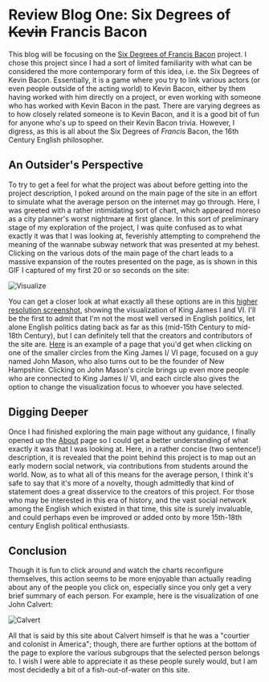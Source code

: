 # **Review Blog One: Six Degrees of ~~Kevin~~ Francis Bacon**
  
  This blog will be focusing on the [Six Degrees of Francis Bacon](http://sixdegreesoffrancisbacon.com/) project.  I chose this project since I had a sort of limited familiarity with what can be considered the more contemporary form of this idea, i.e. the Six Degrees of Kevin Bacon.  Essentially, it is a game where you try to link various actors (or even people outside of the acting world) to Kevin Bacon, either by them having worked with him directly on a project, or even working with someone who has worked with Kevin Bacon in the past.  There are varying degrees as to how closely related someone is to Kevin Bacon, and it is a good bit of fun for anyone who's up to speed on their Kevin Bacon trivia.  However, I digress, as this is all about the Six Degrees of *Francis* Bacon, the 16th Century English philosopher.
  
## An Outsider's Perspective
  
  To try to get a feel for what the project was about before getting into the project description, I poked around on the main page of the site in an effort to simulate what the average person on the internet may go through.  Here, I was greeted with a rather intimidating sort of chart, which appeared moreso as a city planner's worst nightmare at first glance.  In this sort of preliminary stage of my exploration of the project, I was quite confused as to what exactly it was that I was looking at, feverishly attempting to comprehend the meaning of the wannabe subway network that was presented at my behest.  Clicking on the various dots of the main page of the chart leads to a massive expansion of the routes presented on the page, as is shown in this GIF I captured of my first 20 or so seconds on the site:

![Visualize](https://llcoolm495.github.io/MattENGL350/images/francis.gif)
 
You can get a closer look at what exactly all these options are in this [higher resolution screenshot](https://llcoolm495.github.io/MattENGL350/images/francis.png), showing the visualization of King James I and VI.  I'll be the first to admit that I'm not the most well versed in English politics, let alone English politics dating back as far as this (mid-15th Century to mid-18th Century), but I can definitely tell that the creators and contributors of the site are.  [Here](https://llcoolm495.github.io/MattENGL350/images/johnMason.png) is an example of a page that you'd get when clicking on one of the smaller circles from the King James I/ VI page, focused on a guy named John Mason, who also turns out to be the founder of New Hampshire.  Clicking on John Mason's circle brings up even more people who are connected to King James I/ VI, and each circle also gives the option to change the visualization focus to whoever you have selected. 
   
## Digging Deeper

  Once I had finished exploring the main page without any guidance, I finally opened up the [About](http://sixdegreesoffrancisbacon.com/about) page so I could get a better understanding of what exactly it was that I was looking at.  Here, in a rather concise (two sentence!) description, it is revealed that the point behind this project is to map out an early modern social network, via contributions from students around the world.  Now, as to what all of this means for the average person, I think it's safe to say that it's more of a novelty, though admittedly that kind of statement does a great disservice to the creators of this project.  For those who may be interested in this era of history, and the vast social network among the English which existed in that time, this site is surely invaluable, and could perhaps even be improved or added onto by more 15th-18th century English political enthusiasts.  
  
## Conclusion
  
  Though it is fun to click around and watch the charts reconfigure themselves, this action seems to be more enjoyable than actually reading about any of the people you click on, especially since you only get a very brief summary of each person.  For example, here is the visualization of one John Calvert:
  
![Calvert](https://llcoolm495.github.io/MattENGL350/images/calvert.png)

All that is said by this site about Calvert himself is that he was a "courtier and colonist in America"; though, there are further options at the bottom of the page to explore the various subgroups that the selected person belongs to.  I wish I were able to appreciate it as these people surely would, but I am most decidedly a bit of a fish-out-of-water on this site.
 

